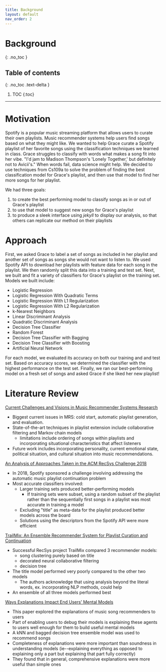 ```yaml
---
title: Background
layout: default
nav_order: 2
---
```


# Background
{: .no_toc }

## Table of contents
{: .no_toc .text-delta }

1. TOC
{:toc}

---

# Motivation

Spotify is a popular music streaming platform that allows users to curate their own playlists. 
Music recommender systems help users find songs based on what they might like. 
We wanted to help Grace curate a Spotify playlist of her favorite songs using the classification techniques we learned in class.
Grace struggles to classify with words what makes a song fit into her vibe. 
"I'd jam to Madison Thompson's 'Lonely Together,' but definitely not to Avicii's."
When words fail, data science might help. 
We decided to use techniques from Cs109a to solve the problem of finding the best classification model for Grace's playlist, 
and then use that model to find her more songs for her playlist.

We had three goals:
1. to create the best performing model to classify songs as in or out of Grace's playlist
2. to use that model to suggest new songs for Grace's playlist
3. to produce a sleek interface using <i>jekyll</i> to display our analysis, so that others can replicate our method on their playlists

# Approach
First, we asked Grace to label a set of songs as included in her playlist and another set of songs as songs she would not want to listen to.
We used Spotify API to download her playlists with feature data for each song in the playlist.
We then randomly split this data into a training and test set. 
Next, we built and fit a variety of classifiers for Grace's playlist on the training set. Models we built include:
- Logistic Regression
- Logistic Regression With Quadratic Terms
- Logistic Regression With L1 Regularization
- Logistic Regression With L2 Regularization
- k-Nearest Neighbors
- Linear Discriminant Analysis
- Quadratic Discriminant Analysis
- Decision Tree Classifier
- Random Forest
- Decision Tree Classifier with Bagging
- Decision Tree Classifier with Boosting
- Artificial Neural Network

For each model, we evaluated its accuracy on both our training and and test set. 
Based on accuracy scores, we determined the classifier with the highest performance on the test set. 
Finally, we ran our best-performing model on a fresh set of songs and asked Grace if she liked her new playlist!

# Literature Review 
[Current Challenges and Visions in Music Recommender Systems Research](https://arxiv.org/pdf/1710.03208.pdf)
+ Biggest current issues in MRS: cold start, automatic playlist generation, and evaluation.
+ State-of-the-art techniques in playlist extension include collaborative filtering and Markov chain models
	- limitations include ordering of songs within playlists and incorporating situational characteristics that affect listeners
+ Future work includes incorporating personality, current emotional state, political situation, and cultural situation into music recommendations.

[An Analysis of Approaches Taken in the ACM RecSys Challenge 2018](https://arxiv.org/pdf/1810.01520.pdf)
+ In 2018, Spotify sponsored a challenge involving addressing the automatic music playlist continuation problem
+ Most accurate classifiers involved:
	- Larger training sets produced better-performing models
		- If training sets were subset, using a random subset of the playlist rather than the sequentially first songs in a playlist was most accurate in training a model
	- Excluding "title" as meta-data for the playlist produced better models across the board
	- Solutions using the descriptors from the Spotify API were more efficient
	
	
	
	
	

[TrailMix: An Ensemble Recommender System for Playlist Curation and Continuation](people.tamu.edu/~zhaoxing623/publications/XZ_TrailMix.pdf)
+ Successful RecSys project TrailMix compared 3 recommender models:
	- song clustering purely based on title
	- decorated neural collaborative filtering
	- decision tree
+ The title model performed very poorly compared to the other two models
	- The authors acknowledge that using analysis beyond the literal words, ex. incorporating NLP methods, could help
+ An ensemble of all three models performed best

[Ways Explanations Impact End Users’ Mental Models](http://openaccess.city.ac.uk/6344/3/VLHCC2013.pdf)
+ This paper explored the explanations of music song recommenders to users
+ Part of enabling users to debug their models is explaining these agents to users well enough for them to build useful mental models
+ A kNN and bagged decision tree ensemble model was used to recommend songs
+ Completeness of explanations were more important than soundness in understanding models (ie--explaining everything as opposed to explaining only a part but explaining that part fully correctly)
+ They found that in general, comprehensive explanations were more useful than simple ones

